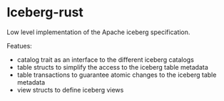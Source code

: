# Iceberg-rust

Low level implementation of the Apache iceberg specification.

Featues:
- catalog trait as an interface to the different iceberg catalogs
- table structs to simplify the access to the iceberg table metadata
- table transactions to guarantee atomic changes to the iceberg table metadata
- view structs to define iceberg views